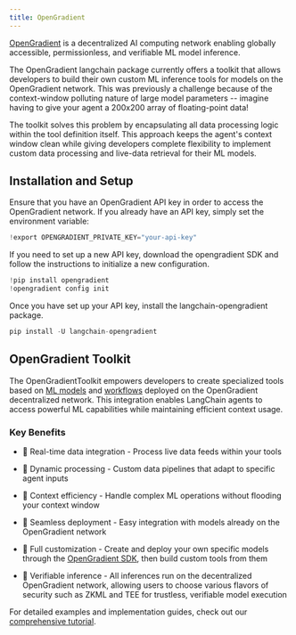```yaml
---
title: OpenGradient
---
```


[OpenGradient](https://www.opengradient.ai/) is a decentralized AI computing network enabling globally accessible, permissionless, and verifiable ML model inference.

The OpenGradient langchain package currently offers a toolkit that allows developers to build their own custom ML inference tools for models on the OpenGradient network. This was previously a challenge because of the context-window polluting nature of large model parameters -- imagine having to give your agent a 200x200 array of floating-point data!

The toolkit solves this problem by encapsulating all data processing logic within the tool definition itself. This approach keeps the agent's context window clean while giving developers complete flexibility to implement custom data processing and live-data retrieval for their ML models.

## Installation and Setup
Ensure that you have an OpenGradient API key in order to access the OpenGradient network. If you already have an API key, simply set the environment variable:


```python
!export OPENGRADIENT_PRIVATE_KEY="your-api-key"
```

If you need to set up a new API key, download the opengradient SDK and follow the instructions to initialize a new configuration.


```python
!pip install opengradient
!opengradient config init
```

Once you have set up your API key, install the langchain-opengradient package.


```python
pip install -U langchain-opengradient
```

## OpenGradient Toolkit
The OpenGradientToolkit empowers developers to create specialized tools based on [ML models](https://hub.opengradient.ai/models) and [workflows](https://docs.opengradient.ai/developers/sdk/ml_workflows.html) deployed on the OpenGradient decentralized network. This integration enables LangChain agents to access powerful ML capabilities while maintaining efficient context usage.

### Key Benefits
* 🔄 Real-time data integration - Process live data feeds within your tools

* 🎯 Dynamic processing - Custom data pipelines that adapt to specific agent inputs

* 🧠 Context efficiency - Handle complex ML operations without flooding your context window

* 🔌 Seamless deployment - Easy integration with models already on the OpenGradient network

* 🔧 Full customization - Create and deploy your own specific models through the [OpenGradient SDK](https://docs.opengradient.ai/developers/sdk/model_management.html), then build custom tools from them

* 🔐 Verifiable inference - All inferences run on the decentralized OpenGradient network, allowing users to choose various flavors of security such as ZKML and TEE for trustless, verifiable model execution

For detailed examples and implementation guides, check out our [comprehensive tutorial](/oss/integrations/tools/opengradient_toolkit.ipynb).
